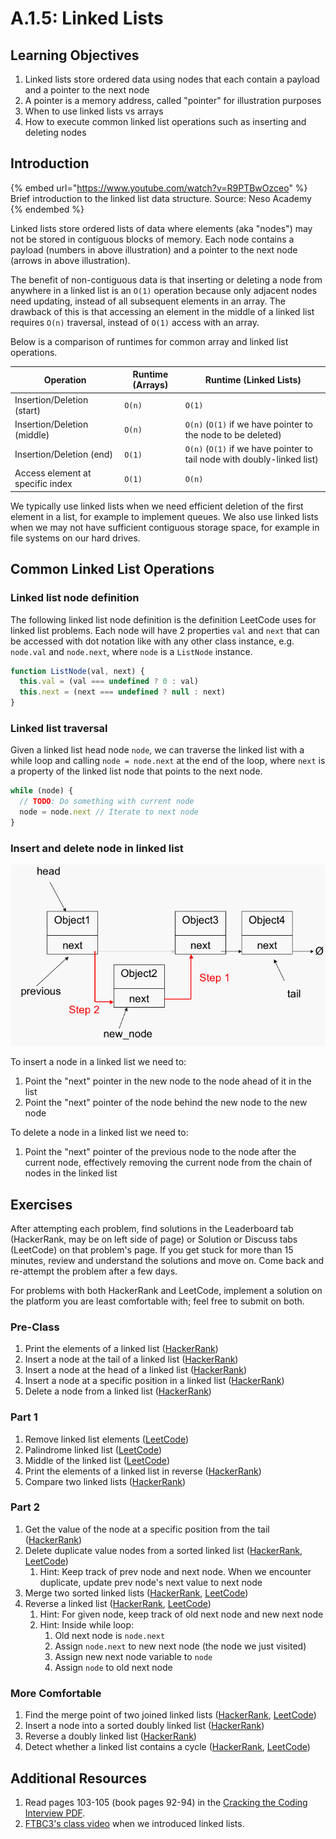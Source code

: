 # A.1.5: Linked Lists

## Learning Objectives

1. Linked lists store ordered data using nodes that each contain a payload and a pointer to the next node
2. A pointer is a memory address, called "pointer" for illustration purposes
3. When to use linked lists vs arrays
4. How to execute common linked list operations such as inserting and deleting nodes

## Introduction

{% embed url="https://www.youtube.com/watch?v=R9PTBwOzceo" %}
Brief introduction to the linked list data structure. Source: Neso Academy
{% endembed %}

Linked lists store ordered lists of data where elements (aka "nodes") may not be stored in contiguous blocks of memory. Each node contains a payload (numbers in above illustration) and a pointer to the next node (arrows in above illustration).&#x20;

The benefit of non-contiguous data is that inserting or deleting a node from anywhere in a linked list is an `O(1)` operation because only adjacent nodes need updating, instead of all subsequent elements in an array. The drawback of this is that accessing an element in the middle of a linked list requires `O(n)` traversal, instead of `O(1)` access with an array.

Below is a comparison of runtimes for common array and linked list operations.

| Operation                        | Runtime (Arrays) | Runtime (Linked Lists)                                                  |
| -------------------------------- | ---------------- | ----------------------------------------------------------------------- |
| Insertion/Deletion (start)       | `O(n)`           | `O(1)`                                                                  |
| Insertion/Deletion (middle)      | `O(n)`           | `O(n)` (`O(1)` if we have pointer to the node to be deleted)            |
| Insertion/Deletion (end)         | `O(1)`           | `O(n)` (`O(1)` if we have pointer to tail node with doubly-linked list) |
| Access element at specific index | `O(1)`           | `O(n)`                                                                  |

We typically use linked lists when we need efficient deletion of the first element in a list, for example to implement queues. We also use linked lists when we may not have sufficient contiguous storage space, for example in file systems on our hard drives.

## Common Linked List Operations

### Linked list node definition

The following linked list node definition is the definition LeetCode uses for linked list problems. Each node will have 2 properties `val` and `next` that can be accessed with dot notation like with any other class instance, e.g. `node.val` and `node.next`, where `node` is a `ListNode` instance.

```javascript
function ListNode(val, next) {
  this.val = (val === undefined ? 0 : val)
  this.next = (next === undefined ? null : next)
}
```

### Linked list traversal

Given a linked list head node `node`, we can traverse the linked list with a while loop and calling `node = node.next` at the end of the loop, where `next` is a property of the linked list node that points to the next node.

```javascript
while (node) {
  // TODO: Do something with current node
  node = node.next // Iterate to next node
}
```

### Insert and delete node in linked list

![Steps to insert a node in a linked list. Source: University of San Francisco](../../.gitbook/assets/image.png)

To insert a node in a linked list we need to:

1. Point the "next" pointer in the new node to the node ahead of it in the list
2. Point the "next" pointer of the node behind the new node to the new node

To delete a node in a linked list we need to:

1. Point the "next" pointer of the previous node to the node after the current node, effectively removing the current node from the chain of nodes in the linked list

## Exercises

After attempting each problem, find solutions in the Leaderboard tab (HackerRank, may be on left side of page) or Solution or Discuss tabs (LeetCode) on that problem's page. If you get stuck for more than 15 minutes, review and understand the solutions and move on. Come back and re-attempt the problem after a few days.

For problems with both HackerRank and LeetCode, implement a solution on the platform you are least comfortable with; feel free to submit on both.

### Pre-Class

1. Print the elements of a linked list ([HackerRank](https://www.hackerrank.com/challenges/print-the-elements-of-a-linked-list/problem?isFullScreen=true))
2. Insert a node at the tail of a linked list ([HackerRank](https://www.hackerrank.com/challenges/insert-a-node-at-the-tail-of-a-linked-list/problem?isFullScreen=true))
3. Insert a node at the head of a linked list ([HackerRank](https://www.hackerrank.com/challenges/insert-a-node-at-the-head-of-a-linked-list/problem?isFullScreen=true))
4. Insert a node at a specific position in a linked list ([HackerRank](https://www.hackerrank.com/challenges/insert-a-node-at-a-specific-position-in-a-linked-list/problem?isFullScreen=true))
5. Delete a node from a linked list ([HackerRank](https://www.hackerrank.com/challenges/delete-a-node-from-a-linked-list/problem?isFullScreen=true))

### Part 1

1. Remove linked list elements ([LeetCode](https://leetcode.com/problems/remove-linked-list-elements/))
2. Palindrome linked list ([LeetCode](https://leetcode.com/problems/palindrome-linked-list/))
3. Middle of the linked list ([LeetCode](https://leetcode.com/problems/middle-of-the-linked-list/))
4. Print the elements of a linked list in reverse ([HackerRank](https://www.hackerrank.com/challenges/print-the-elements-of-a-linked-list-in-reverse/problem?isFullScreen=true))
5. Compare two linked lists ([HackerRank](https://www.hackerrank.com/challenges/compare-two-linked-lists/problem?isFullScreen=true))

### Part 2

1. Get the value of the node at a specific position from the tail ([HackerRank](https://www.hackerrank.com/challenges/get-the-value-of-the-node-at-a-specific-position-from-the-tail/problem?isFullScreen=true))
2. Delete duplicate value nodes from a sorted linked list ([HackerRank](https://www.hackerrank.com/challenges/delete-duplicate-value-nodes-from-a-sorted-linked-list/problem?isFullScreen=true), [LeetCode](https://leetcode.com/problems/remove-duplicates-from-sorted-list/))
   1. Hint: Keep track of prev node and next node. When we encounter duplicate, update prev node's next value to next node
3. Merge two sorted linked lists ([HackerRank](https://www.hackerrank.com/challenges/merge-two-sorted-linked-lists/problem?isFullScreen=true), [LeetCode](https://leetcode.com/problems/merge-two-sorted-lists/))
4. Reverse a linked list ([HackerRank](https://www.hackerrank.com/challenges/reverse-a-linked-list/problem?isFullScreen=true), [LeetCode](https://leetcode.com/problems/reverse-linked-list/))
   1. Hint: For given node, keep track of old next node and new next node
   2. Hint: Inside while loop:
      1. Old next node is `node.next`
      2. Assign `node.next` to new next node (the node we just visited)
      3. Assign new next node variable to `node`
      4. Assign `node` to old next node

### More Comfortable

1. Find the merge point of two joined linked lists ([HackerRank](https://www.hackerrank.com/challenges/find-the-merge-point-of-two-joined-linked-lists/problem?isFullScreen=true), [LeetCode](https://leetcode.com/problems/intersection-of-two-linked-lists/))&#x20;
2. Insert a node into a sorted doubly linked list ([HackerRank](https://www.hackerrank.com/challenges/insert-a-node-into-a-sorted-doubly-linked-list/problem?isFullScreen=true))
3. Reverse a doubly linked list ([HackerRank](https://www.hackerrank.com/challenges/reverse-a-doubly-linked-list/problem?isFullScreen=true))
4. Detect whether a linked list contains a cycle ([HackerRank](https://www.hackerrank.com/challenges/detect-whether-a-linked-list-contains-a-cycle/problem?isFullScreen=true), [LeetCode](https://leetcode.com/problems/linked-list-cycle/))

## Additional Resources

1. Read pages 103-105 (book pages 92-94) in the [Cracking the Coding Interview PDF](https://drive.google.com/file/d/1M3uvavrprW\_xmbSFHAe3Q4RgfgFwEfwy/view?usp=sharing).
2. [FTBC3's class video](https://youtu.be/qewAXA\_vkpE?t=1596) when we introduced linked lists.
